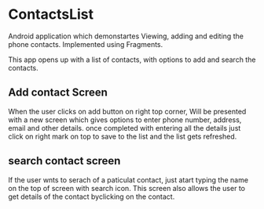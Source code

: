 # ContactsList
  Android application which demonstartes Viewing, adding and editing the phone contacts. Implemented using Fragments.
  
  This app opens up with a list of contacts, with options to add and search the contacts. 
## Add contact Screen
  When the user clicks on add button on right top corner, Will  be presented with a new screen which gives options to enter phone number, address, email and other details.
  once completed with entering all the details just click on right mark on top to save to the list and the list gets refreshed.
## search contact screen
  If the user wnts to serach of a paticulat contact, just atart typing the name on the top of screen with search icon. 
  This screen also allows the user to get details of the contact byclicking on the contact.

  
